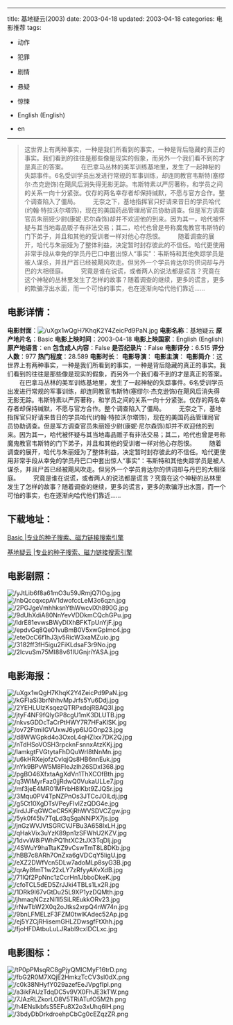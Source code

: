 
---
title: 基地疑云(2003)
date: 2003-04-18
updated: 2003-04-18
categories: 电影推荐
tags:
- 动作
- 犯罪
- 剧情
- 悬疑
- 惊悚

- English (English)
- en
---


> 这世界上有两种事实，一种是我们所看到的事实，一种是背后隐藏的真正的事实。我们看到的往往是那些像是现实的假象，而另外一个我们看不到的才是真正的答案。 　　在巴拿马丛林的美军训练基地里，发生了一起神秘的失踪事件。6名受训学员出发进行常规的军事训练，却连同教官韦斯特(塞缪尔·杰克逊饰)在飓风后消失得无影无踪。韦斯特素以严厉著称，和学员之间的关系一向十分紧张。仅存的两名幸存者却保持缄默，不愿与官方合作。整个调查陷入了僵局。 　　无奈之下，基地指挥官只好请来昔日的学员哈代(约翰·特拉沃尔塔饰)，现在的美国药品管理局官员协助调查。但是军方调查官员朱丽娅少尉(康妮·尼尔森饰)却并不欢迎他的到来。因为其一，哈代被怀疑与其当地毒品贩子有非法交易；其二，哈代也曾是号称魔鬼教官韦斯特的门下弟子，并且和其他的受训者一样对他心存怨恨。 　　随着调查的展开，哈代与朱丽娅为了整体利益，决定暂时封存彼此的不信任。哈代更使用非常手段从幸免的学员丹巴口中套出惊人“事实”：韦斯特和其他失踪学员是被人谋杀，并且尸首已经被飓风吹走。但另外一个学员肯达尔的供词却与丹巴的大相径庭。 　　究竟是谁在说谎，或者两人的说法都是谎言？究竟在这个神秘的丛林里发生了怎样的故事？随着调查的继续，更多的谎言，更多的欺骗浮出水面，而一个可怕的事实，也在逐渐向哈代他们靠近……

## **电影详情**：

**电影封面**：<img src="https://image.tmdb.org/t/p/w200/uXgx1wQgH7KhqK2Y4ZeicPd9PaN.jpg" alt="/uXgx1wQgH7KhqK2Y4ZeicPd9PaN.jpg" title="/uXgx1wQgH7KhqK2Y4ZeicPd9PaN.jpg">
**电影名称**：基地疑云
**原产地片名**：Basic
**电影上映时间**：2003-04-18
**电影上映国家**：English (English)
**原产地语言**：en
**包含成人内容**：False
**是否纪录片**：False
**电影评分**：6.515
**评分人数**：977
**热门程度**：28.589
**电影时长**：
**电影导演**：
**电影主演**：
**电影简介**：这世界上有两种事实，一种是我们所看到的事实，一种是背后隐藏的真正的事实。我们看到的往往是那些像是现实的假象，而另外一个我们看不到的才是真正的答案。 　　在巴拿马丛林的美军训练基地里，发生了一起神秘的失踪事件。6名受训学员出发进行常规的军事训练，却连同教官韦斯特(塞缪尔·杰克逊饰)在飓风后消失得无影无踪。韦斯特素以严厉著称，和学员之间的关系一向十分紧张。仅存的两名幸存者却保持缄默，不愿与官方合作。整个调查陷入了僵局。 　　无奈之下，基地指挥官只好请来昔日的学员哈代(约翰·特拉沃尔塔饰)，现在的美国药品管理局官员协助调查。但是军方调查官员朱丽娅少尉(康妮·尼尔森饰)却并不欢迎他的到来。因为其一，哈代被怀疑与其当地毒品贩子有非法交易；其二，哈代也曾是号称魔鬼教官韦斯特的门下弟子，并且和其他的受训者一样对他心存怨恨。 　　随着调查的展开，哈代与朱丽娅为了整体利益，决定暂时封存彼此的不信任。哈代更使用非常手段从幸免的学员丹巴口中套出惊人“事实”：韦斯特和其他失踪学员是被人谋杀，并且尸首已经被飓风吹走。但另外一个学员肯达尔的供词却与丹巴的大相径庭。 　　究竟是谁在说谎，或者两人的说法都是谎言？究竟在这个神秘的丛林里发生了怎样的故事？随着调查的继续，更多的谎言，更多的欺骗浮出水面，而一个可怕的事实，也在逐渐向哈代他们靠近……

## **下载地址**：
[Basic |专业的种子搜索、磁力链接搜索引擎](https://movie.amd794.com:2083/?search=Basic&ordering=&mode=match_phrase&page_size=10&page=1)

[基地疑云 |专业的种子搜索、磁力链接搜索引擎](https://movie.amd794.com:2083/?search=%E5%9F%BA%E5%9C%B0%E7%96%91%E4%BA%91&ordering=&mode=match_phrase&page_size=10&page=1)
 

## **电影剧照**：
<img src="https://image.tmdb.org/t/p/original/yJtLib6f8a61mO3u59JRmjQ7IOg.jpg" alt="/yJtLib6f8a61mO3u59JRmjQ7IOg.jpg" title="/yJtLib6f8a61mO3u59JRmjQ7IOg.jpg"><img src="https://image.tmdb.org/t/p/original/nbQccqxcpAV1dwofccLeM3c6qzn.jpg" alt="/nbQccqxcpAV1dwofccLeM3c6qzn.jpg" title="/nbQccqxcpAV1dwofccLeM3c6qzn.jpg"><img src="https://image.tmdb.org/t/p/original/2PGJgeVmhhksnYthWwcvIXh890G.jpg" alt="/2PGJgeVmhhksnYthWwcvIXh890G.jpg" title="/2PGJgeVmhhksnYthWwcvIXh890G.jpg"><img src="https://image.tmdb.org/t/p/original/9dUhXdiA80NnYevVDDkmCQchGPu.jpg" alt="/9dUhXdiA80NnYevVDDkmCQchGPu.jpg" title="/9dUhXdiA80NnYevVDDkmCQchGPu.jpg"><img src="https://image.tmdb.org/t/p/original/ldrE81evwsBWyDIXhBFKTpUnYjF.jpg" alt="/ldrE81evwsBWyDIXhBFKTpUnYjF.jpg" title="/ldrE81evwsBWyDIXhBFKTpUnYjF.jpg"><img src="https://image.tmdb.org/t/p/original/epdvGq8Qe01vuBmB0V5xwGpImc4.jpg" alt="/epdvGq8Qe01vuBmB0V5xwGpImc4.jpg" title="/epdvGq8Qe01vuBmB0V5xwGpImc4.jpg"><img src="https://image.tmdb.org/t/p/original/eteOcC6f1hJ3jv5RicW3xaMZuio.jpg" alt="/eteOcC6f1hJ3jv5RicW3xaMZuio.jpg" title="/eteOcC6f1hJ3jv5RicW3xaMZuio.jpg"><img src="https://image.tmdb.org/t/p/original/3182ff3fH5igu2FiKLdsaF3r9No.jpg" alt="/3182ff3fH5igu2FiKLdsaF3r9No.jpg" title="/3182ff3fH5igu2FiKLdsaF3r9No.jpg"><img src="https://image.tmdb.org/t/p/original/2IcvuSm75MI88v61IUGnjriYASA.jpg" alt="/2IcvuSm75MI88v61IUGnjriYASA.jpg" title="/2IcvuSm75MI88v61IUGnjriYASA.jpg">

## **电影海报**：
<img src="https://image.tmdb.org/t/p/original/uXgx1wQgH7KhqK2Y4ZeicPd9PaN.jpg" alt="/uXgx1wQgH7KhqK2Y4ZeicPd9PaN.jpg" title="/uXgx1wQgH7KhqK2Y4ZeicPd9PaN.jpg"><img src="https://image.tmdb.org/t/p/original/kGFIaSi3brNhhvMpJrfs5Yu6Ddj.jpg" alt="/kGFIaSi3brNhhvMpJrfs5Yu6Ddj.jpg" title="/kGFIaSi3brNhhvMpJrfs5Yu6Ddj.jpg"><img src="https://image.tmdb.org/t/p/original/2YEHLUIzKsqezQTRPxdojRBAQ3I.jpg" alt="/2YEHLUIzKsqezQTRPxdojRBAQ3I.jpg" title="/2YEHLUIzKsqezQTRPxdojRBAQ3I.jpg"><img src="https://image.tmdb.org/t/p/original/jtyF4NF9fQlyGP8cgU1mK3DLUTB.jpg" alt="/jtyF4NF9fQlyGP8cgU1mK3DLUTB.jpg" title="/jtyF4NF9fQlyGP8cgU1mK3DLUTB.jpg"><img src="https://image.tmdb.org/t/p/original/nkvsGDDcTaCrPtHWY7R7HFaKlSK.jpg" alt="/nkvsGDDcTaCrPtHWY7R7HFaKlSK.jpg" title="/nkvsGDDcTaCrPtHWY7R7HFaKlSK.jpg"><img src="https://image.tmdb.org/t/p/original/ov72FtmilGVUxwJ6yp6lJGOnp23.jpg" alt="/ov72FtmilGVUxwJ6yp6lJGOnp23.jpg" title="/ov72FtmilGVUxwJ6yp6lJGOnp23.jpg"><img src="https://image.tmdb.org/t/p/original/d8WWGpkd4o3OxoL4qHZIxx7DK2Q.jpg" alt="/d8WWGpkd4o3OxoL4qHZIxx7DK2Q.jpg" title="/d8WWGpkd4o3OxoL4qHZIxx7DK2Q.jpg"><img src="https://image.tmdb.org/t/p/original/nTdHSoVOSH3rpcknFsnnxAtzKKj.jpg" alt="/nTdHSoVOSH3rpcknFsnnxAtzKKj.jpg" title="/nTdHSoVOSH3rpcknFsnnxAtzKKj.jpg"><img src="https://image.tmdb.org/t/p/original/lamkgtFVGtytaFhDQuWrI8tNnMn.jpg" alt="/lamkgtFVGtytaFhDQuWrI8tNnMn.jpg" title="/lamkgtFVGtytaFhDQuWrI8tNnMn.jpg"><img src="https://image.tmdb.org/t/p/original/u6kHRXejofzCvlqjQs8HB6nnEuk.jpg" alt="/u6kHRXejofzCvlqjQs8HB6nnEuk.jpg" title="/u6kHRXejofzCvlqjQs8HB6nnEuk.jpg"><img src="https://image.tmdb.org/t/p/original/nYk9BPvW5M8FIeJzIh26SDxI368.jpg" alt="/nYk9BPvW5M8FIeJzIh26SDxI368.jpg" title="/nYk9BPvW5M8FIeJzIh26SDxI368.jpg"><img src="https://image.tmdb.org/t/p/original/pgBO46XfxtaAgXdVn1ThXCOfBth.jpg" alt="/pgBO46XfxtaAgXdVn1ThXCOfBth.jpg" title="/pgBO46XfxtaAgXdVn1ThXCOfBth.jpg"><img src="https://image.tmdb.org/t/p/original/q3WlMyrFaz0jjRdwQ0VukaULLe7.jpg" alt="/q3WlMyrFaz0jjRdwQ0VukaULLe7.jpg" title="/q3WlMyrFaz0jjRdwQ0VukaULLe7.jpg"><img src="https://image.tmdb.org/t/p/original/mf3jeE4MR01MFrbH8lKbt9ZJQSr.jpg" alt="/mf3jeE4MR01MFrbH8lKbt9ZJQSr.jpg" title="/mf3jeE4MR01MFrbH8lKbt9ZJQSr.jpg"><img src="https://image.tmdb.org/t/p/original/3Mqu0PV4TpNZPnOs3JTCcJOILdj.jpg" alt="/3Mqu0PV4TpNZPnOs3JTCcJOILdj.jpg" title="/3Mqu0PV4TpNZPnOs3JTCcJOILdj.jpg"><img src="https://image.tmdb.org/t/p/original/g5Ct10XgDTsVPeyFIvIZzQDG4e.jpg" alt="/g5Ct10XgDTsVPeyFIvIZzQDG4e.jpg" title="/g5Ct10XgDTsVPeyFIvIZzQDG4e.jpg"><img src="https://image.tmdb.org/t/p/original/irdJJFqGWCeCR5KjRhWVSDVCZgw.jpg" alt="/irdJJFqGWCeCR5KjRhWVSDVCZgw.jpg" title="/irdJJFqGWCeCR5KjRhWVSDVCZgw.jpg"><img src="https://image.tmdb.org/t/p/original/5yk0f45lv7TqLd3qSgaNNiPX7js.jpg" alt="/5yk0f45lv7TqLd3qSgaNNiPX7js.jpg" title="/5yk0f45lv7TqLd3qSgaNNiPX7js.jpg"><img src="https://image.tmdb.org/t/p/original/jnGzWVJVtSGRCVJFBu3A658IxLH.jpg" alt="/jnGzWVJVtSGRCVJFBu3A658IxLH.jpg" title="/jnGzWVJVtSGRCVJFBu3A658IxLH.jpg"><img src="https://image.tmdb.org/t/p/original/qHakVix3uYzK89pn1zSFWhU2KZV.jpg" alt="/qHakVix3uYzK89pn1zSFWhU2KZV.jpg" title="/qHakVix3uYzK89pn1zSFWhU2KZV.jpg"><img src="https://image.tmdb.org/t/p/original/1dvvW8iPWhPQ1htXC2tJX3TqDlj.jpg" alt="/1dvvW8iPWhPQ1htXC2tJX3TqDlj.jpg" title="/1dvvW8iPWhPQ1htXC2tJX3TqDlj.jpg"><img src="https://image.tmdb.org/t/p/original/4SWuY9haTtaKZ9vCswTmT8L8DKb.jpg" alt="/4SWuY9haTtaKZ9vCswTmT8L8DKb.jpg" title="/4SWuY9haTtaKZ9vCswTmT8L8DKb.jpg"><img src="https://image.tmdb.org/t/p/original/hBB7c8ARh7OnZxa6gVDCqY5ligU.jpg" alt="/hBB7c8ARh7OnZxa6gVDCqY5ligU.jpg" title="/hBB7c8ARh7OnZxa6gVDCqY5ligU.jpg"><img src="https://image.tmdb.org/t/p/original/eXZ2DWfVcn5DLw7adoMLp8syG3B.jpg" alt="/eXZ2DWfVcn5DLw7adoMLp8syG3B.jpg" title="/eXZ2DWfVcn5DLw7adoMLp8syG3B.jpg"><img src="https://image.tmdb.org/t/p/original/qrAy8fmT1w22xLY7zRfyyAKvXdB.jpg" alt="/qrAy8fmT1w22xLY7zRfyyAKvXdB.jpg" title="/qrAy8fmT1w22xLY7zRfyyAKvXdB.jpg"><img src="https://image.tmdb.org/t/p/original/71IQf2PpNnc1zCcrHn1JbboDkeK.jpg" alt="/71IQf2PpNnc1zCcrHn1JbboDkeK.jpg" title="/71IQf2PpNnc1zCcrHn1JbboDkeK.jpg"><img src="https://image.tmdb.org/t/p/original/cfoTCL5dED5ZrJJki4TBLs1Lx2R.jpg" alt="/cfoTCL5dED5ZrJJki4TBLs1Lx2R.jpg" title="/cfoTCL5dED5ZrJJki4TBLs1Lx2R.jpg"><img src="https://image.tmdb.org/t/p/original/1DRk9I67vGtDu25L9XP1yzDQMth.jpg" alt="/1DRk9I67vGtDu25L9XP1yzDQMth.jpg" title="/1DRk9I67vGtDu25L9XP1yzDQMth.jpg"><img src="https://image.tmdb.org/t/p/original/jhmaqNCzzNi1I5SiLREukkORv23.jpg" alt="/jhmaqNCzzNi1I5SiLREukkORv23.jpg" title="/jhmaqNCzzNi1I5SiLREukkORv23.jpg"><img src="https://image.tmdb.org/t/p/original/rNwTbW2X0q2oJtks2xrpQ4nW74n.jpg" alt="/rNwTbW2X0q2oJtks2xrpQ4nW74n.jpg" title="/rNwTbW2X0q2oJtks2xrpQ4nW74n.jpg"><img src="https://image.tmdb.org/t/p/original/9bnLFMELzF3FZM0twlKAdec52Ap.jpg" alt="/9bnLFMELzF3FZM0twlKAdec52Ap.jpg" title="/9bnLFMELzF3FZM0twlKAdec52Ap.jpg"><img src="https://image.tmdb.org/t/p/original/ej5YZCjRHisemGHLZDwsgfFtXhh.jpg" alt="/ej5YZCjRHisemGHLZDwsgfFtXhh.jpg" title="/ej5YZCjRHisemGHLZDwsgfFtXhh.jpg"><img src="https://image.tmdb.org/t/p/original/fjoHFDAtbuLuLJRabl9cxIDCLxc.jpg" alt="/fjoHFDAtbuLuLJRabl9cxIDCLxc.jpg" title="/fjoHFDAtbuLuLJRabl9cxIDCLxc.jpg">

## **电影图标**：
<img src="https://image.tmdb.org/t/p/original/tP0pPMsqRC8gPjyQMlCMyF16trD.png" alt="/tP0pPMsqRC8gPjyQMlCMyF16trD.png" title="/tP0pPMsqRC8gPjyQMlCMyF16trD.png"><img src="https://image.tmdb.org/t/p/original/fbG2R0M7XQjE2HmkzTcCV3sl0dX.png" alt="/fbG2R0M7XQjE2HmkzTcCV3sl0dX.png" title="/fbG2R0M7XQjE2HmkzTcCV3sl0dX.png"><img src="https://image.tmdb.org/t/p/original/c0k38NHyfY029azefEeJVpgfIpl.png" alt="/c0k38NHyfY029azefEeJVpgfIpl.png" title="/c0k38NHyfY029azefEeJVpgfIpl.png"><img src="https://image.tmdb.org/t/p/original/a3ikFAUzTdqDC5v9VX0FhJE3kTW.png" alt="/a3ikFAUzTdqDC5v9VX0FhJE3kTW.png" title="/a3ikFAUzTdqDC5v9VX0FhJE3kTW.png"><img src="https://image.tmdb.org/t/p/original/7JAzRLZkorLO8V5TRiATufO5M2h.png" alt="/7JAzRLZkorLO8V5TRiATufO5M2h.png" title="/7JAzRLZkorLO8V5TRiATufO5M2h.png"><img src="https://image.tmdb.org/t/p/original/h4ENsIkbfsS5EFu8X2o3xUhq6IH.png" alt="/h4ENsIkbfsS5EFu8X2o3xUhq6IH.png" title="/h4ENsIkbfsS5EFu8X2o3xUhq6IH.png"><img src="https://image.tmdb.org/t/p/original/3bdyDbDrkdroehpCbCg0cEZqzZR.png" alt="/3bdyDbDrkdroehpCbCg0cEZqzZR.png" title="/3bdyDbDrkdroehpCbCg0cEZqzZR.png">
